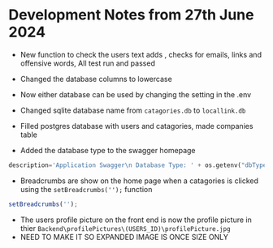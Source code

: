 # Development Notes from 27th June 2024

- New function to check the users text adds , checks for emails, links and offensive words, All test run and passed

- Changed the database columns to lowercase 
- Now either database can be used by changing the setting in the .env

- Changed sqlite database name from `catagories.db` to `locallink.db`  
- Filled postgres database with users and catagories, made companies table 

- Added the database type to the swagger homepage 
```python
description='Application Swagger\n Database Type: ' + os.getenv("dbType")
```
- Breadcrumbs are show on the home page when a catagories is clicked using the `setBreadcrumbs('');` function 
```javascript
setBreadcrumbs('');
```
- The users profile picture on the front end is now the profile picture in thier  `Backend\profilePictures\(USERS_ID)\profilePicture.jpg`
- NEED TO MAKE IT SO EXPANDED IMAGE IS ONCE SIZE ONLY